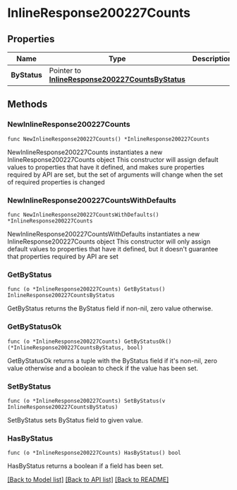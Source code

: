 # InlineResponse200227Counts

## Properties

Name | Type | Description | Notes
------------ | ------------- | ------------- | -------------
**ByStatus** | Pointer to [**InlineResponse200227CountsByStatus**](InlineResponse200227CountsByStatus.md) |  | [optional] 

## Methods

### NewInlineResponse200227Counts

`func NewInlineResponse200227Counts() *InlineResponse200227Counts`

NewInlineResponse200227Counts instantiates a new InlineResponse200227Counts object
This constructor will assign default values to properties that have it defined,
and makes sure properties required by API are set, but the set of arguments
will change when the set of required properties is changed

### NewInlineResponse200227CountsWithDefaults

`func NewInlineResponse200227CountsWithDefaults() *InlineResponse200227Counts`

NewInlineResponse200227CountsWithDefaults instantiates a new InlineResponse200227Counts object
This constructor will only assign default values to properties that have it defined,
but it doesn't guarantee that properties required by API are set

### GetByStatus

`func (o *InlineResponse200227Counts) GetByStatus() InlineResponse200227CountsByStatus`

GetByStatus returns the ByStatus field if non-nil, zero value otherwise.

### GetByStatusOk

`func (o *InlineResponse200227Counts) GetByStatusOk() (*InlineResponse200227CountsByStatus, bool)`

GetByStatusOk returns a tuple with the ByStatus field if it's non-nil, zero value otherwise
and a boolean to check if the value has been set.

### SetByStatus

`func (o *InlineResponse200227Counts) SetByStatus(v InlineResponse200227CountsByStatus)`

SetByStatus sets ByStatus field to given value.

### HasByStatus

`func (o *InlineResponse200227Counts) HasByStatus() bool`

HasByStatus returns a boolean if a field has been set.


[[Back to Model list]](../README.md#documentation-for-models) [[Back to API list]](../README.md#documentation-for-api-endpoints) [[Back to README]](../README.md)


